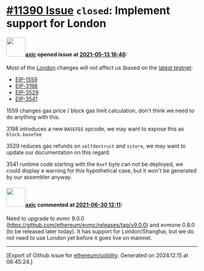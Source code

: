 # [\#11390 Issue](https://github.com/ethereum/solidity/issues/11390) `closed`: Implement support for London

#### <img src="https://avatars.githubusercontent.com/u/20340?v=4" width="50">[axic](https://github.com/axic) opened issue at [2021-05-13 16:46](https://github.com/ethereum/solidity/issues/11390):

Most of the [London](https://github.com/ethereum/eth1.0-specs/blob/master/network-upgrades/mainnet-upgrades/london.md) changes will not affect us (based on the [latest testnet](https://github.com/ethereum/eth1.0-specs/blob/master/network-upgrades/client-integration-testnets/baikal.md):
- [EIP-1559](https://eips.ethereum.org/EIPS/eip-1559)
- [EIP-3198](https://eips.ethereum.org/EIPS/eip-3198)
- [EIP-3529](https://eips.ethereum.org/EIPS/eip-3529)
- [EIP-3541](https://eips.ethereum.org/EIPS/eip-3541)

1559 changes gas price / block gas limit calculation, don't think we need to do anything with this.

3198  introduces a new `BASEFEE` opcode, we may want to expose this as `block.basefee`

3529 reduces gas refunds on `selfdestruct` and `sstore`, we may want to update our documentation on this regard.

3541 runtime code starting with the `0xef` byte can not be deployed, we could display a warning for this hypothetical case, but it won't be generated by our assembler anyway.

#### <img src="https://avatars.githubusercontent.com/u/20340?v=4" width="50">[axic](https://github.com/axic) commented at [2021-06-30 12:11](https://github.com/ethereum/solidity/issues/11390#issuecomment-871349016):

Need to upgrade to evmc 9.0.0 (https://github.com/ethereum/evmc/releases/tag/v9.0.0) and evmone 0.8.0 (to be released later today). It has support for London/Shanghai, but we do not need to use London yet before it goes live on mainnet.


-------------------------------------------------------------------------------



[Export of Github issue for [ethereum/solidity](https://github.com/ethereum/solidity). Generated on 2024.12.15 at 06:45:24.]
